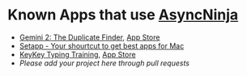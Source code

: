 # Known Apps that use [AsyncNinja](https://github.com/AsyncNinja/AsyncNinja)

* [Gemini 2: The Duplicate Finder](https://macpaw.com/gemini), [App Store](https://itunes.apple.com/ua/app/gemini-2-the-duplicate-finder/id1090488118)
* [Setapp - Your shourtcut to get best apps for Mac](https://setapp.com)
* [KeyKey Typing Training](https://keykey.ninja), [App Store](https://geo.itunes.apple.com/us/app/keykey-typing-tutor/id1035137927&ct=kkLandingTop)
* *Please add your project here through pull requests*
